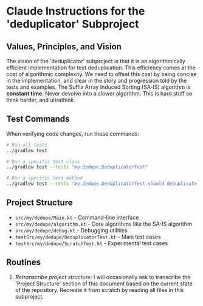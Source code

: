 # Claude Instructions for the 'deduplicator' Subproject


## Values, Principles, and Vision

The vision of the 'deduplicator' subproject is that it is an algorithmically efficient implementation for text
deduplication. This efficiency comes at the cost of algorithmic complexity. We need to offset this cost by being concise
in the implementation, and clear in the story and progression told by the tests and examples. The Suffix Array Induced Sorting
(SA-IS) algorithm is **constant time**. Never devolve into a slower algorithm. This is hard stuff so think harder, and
ultrathink.


## Test Commands

When verifying code changes, run these commands:

```bash
# Run all tests
../gradlew test

# Run a specific test class
../gradlew test --tests "my.dedupe.DeduplicatorTest"

# Run a specific test method
../gradlew test --tests "my.dedupe.DeduplicatorTest.should deduplicate simple repeated text"
```


## Project Structure

- `src/my/dedupe/Main.kt` - Command-line interface
- `src/my/dedupe/algorithm.kt` - Core algorithms like the SA-IS algorithm
- `src/my/dedupe/debug.kt` - Debugging utilities
- `testSrc/my/dedupe/DeduplicatorTest.kt` - Main test cases
- `testSrc/my/dedupe/ScratchTest.kt` - Experimental test cases


## Routines

1. *Retranscribe project structure*: I will occasionally ask to transcribe the 'Project Structure' section of this
   document based on the current state of the repository. Recreate it from scratch by reading all files in this subproject.
